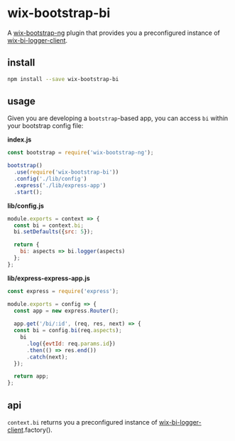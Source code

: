 # wix-bootstrap-bi

A [wix-bootstrap-ng](../wix-bootstrap-ng) plugin that provides you a preconfigured instance of [wix-bi-logger-client](https://github.com/wix-private/bi-logger/tree/master/bi-logger-client).

## install

```bash
npm install --save wix-bootstrap-bi
```

## usage

Given you are developing a `bootstrap`-based app, you can access `bi` within your bootstrap config file:

**index.js**

```js
const bootstrap = require('wix-bootstrap-ng');

bootstrap()
  .use(require('wix-bootstrap-bi'))
  .config('./lib/config')
  .express('./lib/express-app')
  .start();
```

**lib/config.js**

```js
module.exports = context => {
  const bi = context.bi;
  bi.setDefaults({src: 5});

  return {
    bi: aspects => bi.logger(aspects)
  };
};
```

**lib/express-express-app.js**

```js
const express = require('express');

module.exports = config => {
  const app = new express.Router();
  
  app.get('/bi/:id', (req, res, next) => {
  const bi = config.bi(req.aspects);
    bi
      .log({evtId: req.params.id})
      .then(() => res.end())
      .catch(next);
  });

  return app;
};
```

## api

`context.bi` returns you a preconfigured instance of [wix-bi-logger-client](https://github.com/wix-private/bi-logger/tree/master/bi-logger-client).factory().
